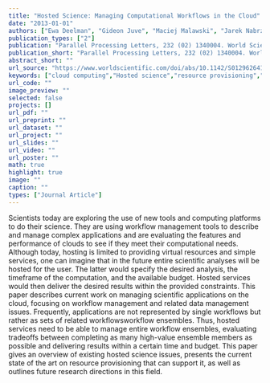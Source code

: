 ```yaml
---
title: "Hosted Science: Managing Computational Workflows in the Cloud"
date: "2013-01-01"
authors: ["Ewa Deelman", "Gideon Juve", "Maciej Malawski", "Jarek Nabrzyski"]
publication_types: ["2"]
publication: "Parallel Processing Letters, 232 (02) 1340004. World Scientific Publishing Co. https://doi.org/10.1142/S0129626413400045"
publication_short: "Parallel Processing Letters, 232 (02) 1340004. World Scientific Publishing Co. https://doi.org/10.1142/S0129626413400045"
abstract_short: ""
url_source: "https://www.worldscientific.com/doi/abs/10.1142/S0129626413400045"
keywords: ["cloud computing","Hosted science","resource provisioning","scientific workflows"]
url_code: ""
image_preview: ""
selected: false
projects: []
url_pdf: ""
url_preprint: ""
url_dataset: ""
url_project: ""
url_slides: ""
url_video: ""
url_poster: ""
math: true
highlight: true
image: ""
caption: ""
types: ["Journal Article"]
---
```

Scientists today are exploring the use of new tools and computing platforms to do their science. They are using workflow management tools to describe and manage complex applications and are evaluating the features and performance of clouds to see if they meet their computational needs. Although today, hosting is limited to providing virtual resources and simple services, one can imagine that in the future entire scientific analyses will be hosted for the user. The latter would specify the desired analysis, the timeframe of the computation, and the available budget. Hosted services would then deliver the desired results within the provided constraints. This paper describes current work on managing scientific applications on the cloud, focusing on workflow management and related data management issues. Frequently, applications are not represented by single workflows but rather as sets of related workflowsworkflow ensembles. Thus, hosted services need to be able to manage entire workflow ensembles, evaluating tradeoffs between completing as many high-value ensemble members as possible and delivering results within a certain time and budget. This paper gives an overview of existing hosted science issues, presents the current state of the art on resource provisioning that can support it, as well as outlines future research directions in this field.
